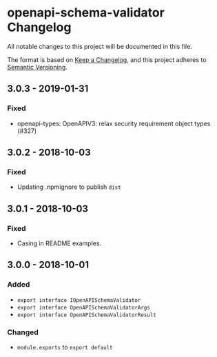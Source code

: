 # openapi-schema-validator Changelog
All notable changes to this project will be documented in this file.

The format is based on [Keep a Changelog](https://keepachangelog.com/en/1.0.0/),
and this project adheres to [Semantic Versioning](https://semver.org/spec/v2.0.0.html).

## 3.0.3 - 2019-01-31
### Fixed
- openapi-types: OpenAPIV3: relax security requirement object types (#327)

## 3.0.2 - 2018-10-03
### Fixed
- Updating .npmignore to publish `dist`

## 3.0.1 - 2018-10-03
### Fixed
- Casing in README examples.

## 3.0.0 - 2018-10-01
### Added
- `export interface IOpenAPISchemaValidator`
- `export interface OpenAPISchemaValidatorArgs`
- `export interface OpenAPISchemaValidatorResult`

### Changed
- `module.exports` to `export default`
